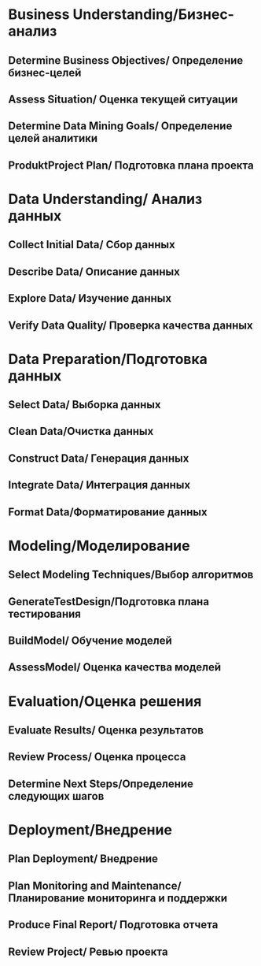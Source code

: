# Business Understanding/Бизнес-анализ

## Determine Business Objectives/ Определение бизнес-целей
## Assess Situation/ Оценка текущей ситуации
## Determine Data Mining Goals/ Определение целей аналитики
## ProduktProject Plan/ Подготовка плана проекта

# Data Understanding/ Анализ данных

## Collect Initial Data/ Сбор данных 
## Describe Data/ Описание данных 
## Explore Data/ Изучение данных
## Verify Data Quality/ Проверка качества данных

# Data Preparation/Подготовка данных

## Select Data/ Выборка данных
## Clean Data/Очистка данных
## Construct Data/ Генерация данных
## Integrate Data/ Интеграция данных
## Format Data/Форматирование данных

# Modeling/Моделирование

## Select Modeling Techniques/Выбор алгоритмов 
## GenerateTestDesign/Подготовка плана тестирования
## BuildModel/ Обучение моделей
## AssessModel/ Оценка качества моделей

# Evaluation/Оценка решения

## Evaluate Results/ Оценка результатов
## Review Process/ Оценка процесса
## Determine Next Steps/Определение следующих шагов

# Deployment/Внедрение 

## Plan Deployment/ Внедрение
## Plan Monitoring and Maintenance/ Планирование мониторинга и поддержки
## Produce Final Report/ Подготовка отчета
## Review Project/ Ревью проекта